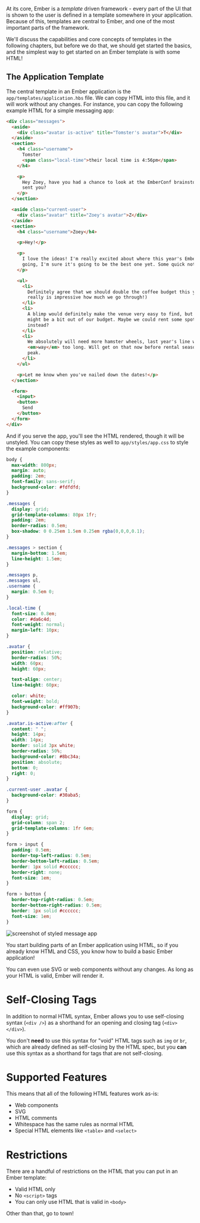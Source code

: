 At its core, Ember is a _template_ driven framework - every part of the UI that
is shown to the user is defined in a template somewhere in your application.
Because of this, templates are central to Ember, and one of the most important
parts of the framework.

We'll discuss the capabilities and core concepts of templates in the following
chapters, but before we do that, we should get started the basics, and the
simplest way to get started on an Ember template is with some HTML!

## The Application Template

The central template in an Ember application is the
`app/templates/application.hbs` file. We can copy HTML into this file, and it
will work without any changes. For instance, you can copy the following example
HTML for a simple messaging app:

```html {data-filename=app/templates/application.hbs}
<div class="messages">
  <aside>
    <div class="avatar is-active" title="Tomster's avatar">T</div>
  </aside>
  <section>
    <h4 class="username">
      Tomster
      <span class="local-time">their local time is 4:56pm</span>
    </h4>

    <p>
      Hey Zoey, have you had a chance to look at the EmberConf brainstorming doc I
      sent you?
    </p>
  </section>

  <aside class="current-user">
    <div class="avatar" title="Zoey's avatar">Z</div>
  </aside>
  <section>
    <h4 class="username">Zoey</h4>

    <p>Hey!</p>

    <p>
      I love the ideas! I'm really excited about where this year's EmberConf is
      going, I'm sure it's going to be the best one yet. Some quick notes:
    </p>

    <ul>
      <li>
        Definitely agree that we should double the coffee budget this year (it
        really is impressive how much we go through!)
      </li>
      <li>
        A blimp would definitely make the venue very easy to find, but I think it
        might be a bit out of our budget. Maybe we could rent some spotlights
        instead?
      </li>
      <li>
        We absolutely will need more hamster wheels, last year's line was
        <em>way</em> too long. Will get on that now before rental season hits its
        peak.
      </li>
    </ul>

    <p>Let me know when you've nailed down the dates!</p>
  </section>

  <form>
    <input>
    <button>
      Send
    </button>
  </form>
</div>
```

And if you serve the app, you'll see the HTML rendered, though it will be
unstyled. You can copy these styles as well to `app/styles/app.css` to style the
example components:

```css {data-filename=styles/app.css}
body {
  max-width: 800px;
  margin: auto;
  padding: 2em;
  font-family: sans-serif;
  background-color: #fdfdfd;
}

.messages {
  display: grid;
  grid-template-columns: 80px 1fr;
  padding: 2em;
  border-radius: 0.5em;
  box-shadow: 0 0.25em 1.5em 0.25em rgba(0,0,0,0.1);
}

.messages > section {
  margin-bottom: 1.5em;
  line-height: 1.5em;
}

.messages p,
.messages ul,
.username {
  margin: 0.5em 0;
}

.local-time {
  font-size: 0.8em;
  color: #da6c4d;
  font-weight: normal;
  margin-left: 10px;
}

.avatar {
  position: relative;
  border-radius: 50%;
  width: 60px;
  height: 60px;

  text-align: center;
  line-height: 60px;

  color: white;
  font-weight: bold;
  background-color: #ff907b;
}

.avatar.is-active:after {
  content: " ";
  height: 14px;
  width: 14px;
  border: solid 3px white;
  border-radius: 50%;
  background-color: #8bc34a;
  position: absolute;
  bottom: 0;
  right: 0;
}

.current-user .avatar {
  background-color: #30aba5;
}

form {
  display: grid;
  grid-column: span 2;
  grid-template-columns: 1fr 6em;
}

form > input {
  padding: 0.5em;
  border-top-left-radius: 0.5em;
  border-bottom-left-radius: 0.5em;
  border: 1px solid #cccccc;
  border-right: none;
  font-size: 1em;
}

form > button {
  border-top-right-radius: 0.5em;
  border-bottom-right-radius: 0.5em;
  border: 1px solid #cccccc;
  font-size: 1em;
}
```

![screenshot of styled message app](/images/ember-core-concepts/messaging-app-1.png)

You start building parts of an Ember application using HTML, so if you already know HTML and CSS, you know how to build a basic Ember application!

You can even use SVG or web components without any changes. As long as your HTML is valid, Ember will render it.

# Self-Closing Tags

In addition to normal HTML syntax, Ember allows you to use self-closing syntax (`<div />`) as a shorthand for an opening and closing tag (`<div></div>`).

You don't **need** to use this syntax for "void" HTML tags such as `img` or `br`, which are already defined as self-closing by the HTML spec, but you **can** use this syntax as a shorthand for tags that are not self-closing.

# Supported Features

This means that all of the following HTML features work as-is:

- Web components
- SVG
- HTML comments
- Whitespace has the same rules as normal HTML
- Special HTML elements like `<table>` and `<select>`

# Restrictions

There are a handful of restrictions on the HTML that you can put in an Ember template:

- Valid HTML only
- No `<script>` tags
- You can only use HTML that is valid in `<body>`

Other than that, go to town!
